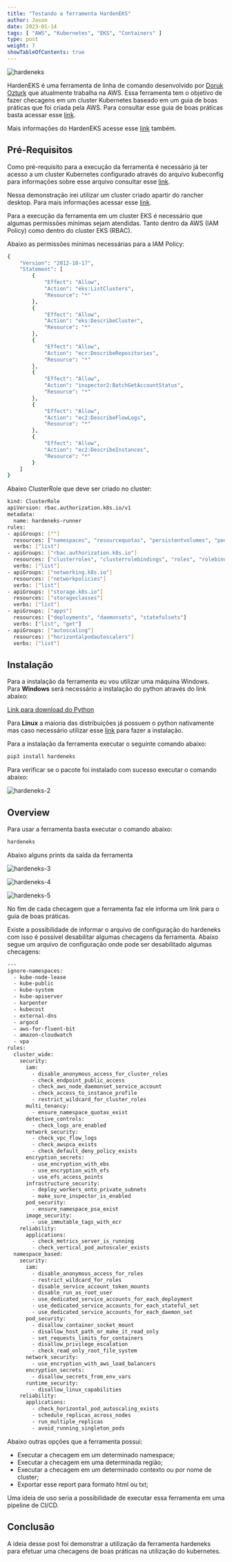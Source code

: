 ```yaml
---
title: "Testando a ferramenta HardenEKS"
author: Jason
date: 2023-01-14
tags: [ "AWS", "Kubernetes", "EKS", "Containers" ]
type: post
weight: 7
showTableOfContents: true
---
```


![hardeneks](https://jjasonhenrique.github.io/blog/images/hardeneks.jpg)

HardenEKS é uma ferramenta de linha de comando desenvolvido por [Doruk
Ozturk](https://github.com/dorukozturk) que atualmente trabalha na AWS. Essa ferramenta tem o
objetivo de fazer checagens em um cluster Kubernetes baseado em um guia
de boas práticas que foi criada pela AWS. Para consultar esse guia de
boas práticas basta acessar
esse [link](https://aws.github.io/aws-eks-best-practices/).

Mais informações do HardenEKS acesse
esse [link](https://github.com/aws-samples/hardeneks) também.

## Pré-Requisitos 

Como pré-requisito para a execução da ferramenta é necessário já ter
acesso a um cluster Kubernetes configurado através do arquivo kubeconfig
para informações sobre esse arquivo consultar
esse [link](https://kubernetes.io/pt-br/docs/concepts/configuration/organize-cluster-access-kubeconfig/).

Nessa demonstração irei utilizar um cluster criado apartir do rancher
desktop. Para mais informações acessar
esse [link](https://rancherdesktop.io/).

Para a execução da ferramenta em um cluster EKS é necessário que algumas
permissões mínimas sejam atendidas. Tanto dentro da AWS (IAM Policy)
como dentro do cluster EKS (RBAC).

Abaixo as permissões mínimas necessárias para a IAM Policy:

``` bash
{
    "Version": "2012-10-17",
    "Statement": [
        {
            "Effect": "Allow",
            "Action": "eks:ListClusters",
            "Resource": "*"
        },
        {
            "Effect": "Allow",
            "Action": "eks:DescribeCluster",
            "Resource": "*"
        },
        {
            "Effect": "Allow",
            "Action": "ecr:DescribeRepositories",
            "Resource": "*"
        },
        {
            "Effect": "Allow",
            "Action": "inspector2:BatchGetAccountStatus",
            "Resource": "*"
        },
        {
            "Effect": "Allow",
            "Action": "ec2:DescribeFlowLogs",
            "Resource": "*"
        },
        {
            "Effect": "Allow",
            "Action": "ec2:DescribeInstances",
            "Resource": "*"
        }
    ]
}
```

Abaixo ClusterRole que deve ser criado no cluster:

``` bash
kind: ClusterRole
apiVersion: rbac.authorization.k8s.io/v1
metadata:
  name: hardeneks-runner
rules:
- apiGroups: [""]
  resources: ["namespaces", "resourcequotas", "persistentvolumes", "pods", "services"]
  verbs: ["list"]
- apiGroups: ["rbac.authorization.k8s.io"]
  resources: ["clusterroles", "clusterrolebindings", "roles", "rolebindings"]
  verbs: ["list"]
- apiGroups: ["networking.k8s.io"]
  resources: ["networkpolicies"]
  verbs: ["list"]
- apiGroups: ["storage.k8s.io"]
  resources: ["storageclasses"]
  verbs: ["list"]
- apiGroups: ["apps"]
  resources: ["deployments", "daemonsets", "statefulsets"]
  verbs: ["list", "get"]
- apiGroups: ["autoscaling"]
  resources: ["horizontalpodautoscalers"]
  verbs: ["list"]
```

## Instalação 

Para a instalação da ferramenta eu vou utilizar uma máquina Windows.
Para **Windows** será necessário a instalação do python através do link
abaixo:

[Link para download do
Python](https://www.python.org/downloads/)

Para **Linux** a maioria das distribuições já possuem o python
nativamente mas caso necessário utilizar
esse [link](https://python.org.br/instalacao-linux/) para fazer a instalação.

Para a instalação da ferramenta executar o seguinte comando abaixo:

``` bash
pip3 install hardeneks
```

Para verificar se o pacote foi instalado com sucesso executar o comando
abaixo:

![hardeneks-2](https://jjasonhenrique.github.io/blog/images/hardeneks-2.jpg)

## Overview 

Para usar a ferramenta basta executar o comando abaixo:

``` bash
hardeneks
```

Abaixo alguns prints da saída da ferramenta

![hardeneks-3](https://jjasonhenrique.github.io/blog/images/hardeneks-3.jpg)

![hardeneks-4](https://jjasonhenrique.github.io/blog/images/hardeneks-4.jpg)

![hardeneks-5](https://jjasonhenrique.github.io/blog/images/hardeneks-5.jpg)

No fim de cada checagem que a ferramenta faz ele informa um link para o
guia de boas práticas.

Existe a possibilidade de informar o arquivo de configuração do
hardeneks com isso é possível desabilitar algumas checagens da
ferramenta. Abaixo segue um arquivo de configuração onde pode ser
desabilitado algumas checagens:

``` bash
---
ignore-namespaces:
  - kube-node-lease
  - kube-public
  - kube-system
  - kube-apiserver
  - karpenter
  - kubecost
  - external-dns
  - argocd
  - aws-for-fluent-bit
  - amazon-cloudwatch
  - vpa
rules: 
  cluster_wide:
    security:
      iam:
        - disable_anonymous_access_for_cluster_roles
        - check_endpoint_public_access
        - check_aws_node_daemonset_service_account
        - check_access_to_instance_profile
        - restrict_wildcard_for_cluster_roles
      multi_tenancy:
        - ensure_namespace_quotas_exist
      detective_controls:
        - check_logs_are_enabled
      network_security:
        - check_vpc_flow_logs
        - check_awspca_exists
        - check_default_deny_policy_exists
      encryption_secrets:
        - use_encryption_with_ebs
        - use_encryption_with_efs
        - use_efs_access_points
      infrastructure_security:
        - deploy_workers_onto_private_subnets
        - make_sure_inspector_is_enabled
      pod_security:
        - ensure_namespace_psa_exist
      image_security:
        - use_immutable_tags_with_ecr
    reliability:
      applications:
        - check_metrics_server_is_running
        - check_vertical_pod_autoscaler_exists
  namespace_based:
    security: 
      iam:
        - disable_anonymous_access_for_roles
        - restrict_wildcard_for_roles
        - disable_service_account_token_mounts
        - disable_run_as_root_user
        - use_dedicated_service_accounts_for_each_deployment
        - use_dedicated_service_accounts_for_each_stateful_set
        - use_dedicated_service_accounts_for_each_daemon_set
      pod_security:
        - disallow_container_socket_mount
        - disallow_host_path_or_make_it_read_only
        - set_requests_limits_for_containers
        - disallow_privilege_escalation
        - check_read_only_root_file_system
      network_security:
        - use_encryption_with_aws_load_balancers
      encryption_secrets:
        - disallow_secrets_from_env_vars    
      runtime_security:
        - disallow_linux_capabilities
    reliability:
      applications:
        - check_horizontal_pod_autoscaling_exists
        - schedule_replicas_across_nodes
        - run_multiple_replicas
        - avoid_running_singleton_pods
```

Abaixo outras opções que a ferramenta possui:

- Executar a checagem em um determinado namespace;
- Executar a checagem em uma determinada região;
- Executar a checagem em um determinado contexto ou por nome de
    cluster;
- Exportar esse report para formato html ou txt;

Uma ideia de uso seria a possibilidade de executar essa ferramenta em
uma pipeline de CI/CD.

## Conclusão 

A ideia desse post foi demonstrar a utilização da ferramenta hardeneks
para efetuar uma checagens de boas práticas na utilização do kubernetes.

